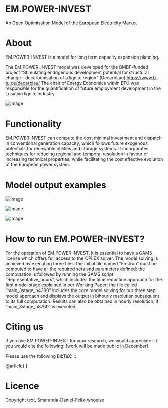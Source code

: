 # EM.POWER-INVEST
An Open Optimisation Model of the European Electricity Market


About
=====

EM.POWER-INVEST is a model for long term capacity expansion planning.

The EM.POWER-INVEST model was developed for the BMBF-funded project "Stimulating endogenous development potential for structural change - decarbonisation of a lignite region" (DecarbLau) https://www.b-tu.de/decarblau/ 
The chair of Energy Economics within BTU was responsible for the quantification of future employment development in the Lusatian lignite industry.


![image](https://user-images.githubusercontent.com/72204893/145413110-3d26ecc8-cef1-4f7d-8869-9cf47c7d3e1e.png)


Functionality
=============

EM.POWER INVEST can compute the cost minimal investment and dispatch in conventional generation capacity, which follows future exogenous potentials for renewable utilities and storage systems. It incorporates techniques for reducing regional and temporal resolution in favour of increasing technical properties; while facilitating the cost effective evolution of the European power system.

Model output examples 
===========
![image](https://user-images.githubusercontent.com/72204893/145410823-3e73ff37-33f5-4315-8ce7-283a8ebcb66f.png)


![image](https://user-images.githubusercontent.com/72204893/145411111-e930062b-4e01-4517-85ad-5ac79f1a3bda.png)


![image](https://user-images.githubusercontent.com/72204893/145411167-090e26b3-1dab-4aeb-a9e3-2dd57402600e.png)


How to run EM.POWER-INVEST?
===============================

For the operation of EM.POWER INVEST, it is essential to have a GAMS license which offers full access to the CPLEX solver. The model solving is achieved by executing three files: the initial file named “Firstrun” must be computed to have all the required sets and parameters defined; the computation is followed by running the GAMS script “Representative_hours”, which includes the time reduction approach for the first model stage explained in our Working Paper; the file called “main_3stage_h4380” includes the core model solving for our three step model approach and displays the output in bihourly resolution subsequent to its full computation. Results can also be obtained in hourly resolution, if “main_3stage_h8760” is executed.


Citing us
============

If you use EM.POWER-INVEST for your research, we would appreciate it if you would cite the following: [work will be made public in December]

Please use the following BibTeX: ::

   @article{
   }

Licence
=======

Copyright text, Smaranda-Daniel-Felix-whoelse
